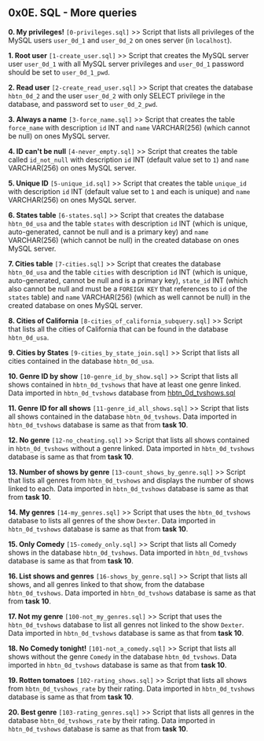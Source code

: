 ## 0x0E. SQL - More queries

**0. My privileges!** `[0-privileges.sql]` >> Script that lists all privileges of the MySQL users `user_0d_1` and `user_0d_2` on ones server (in `localhost`).

**1. Root user** `[1-create_user.sql]` >> Script that creates the MySQL server user `user_0d_1` with all MySQL server privileges and `user_0d_1` password should be set to `user_0d_1_pwd`.

**2. Read user** `[2-create_read_user.sql]` >> Script that creates the database `hbtn_0d_2` and the user `user_0d_2` with only SELECT privilege in the database, and password set to `user_0d_2_pwd`.

**3. Always a name** `[3-force_name.sql]` >> Script that creates the table `force_name` with description `id` INT and `name` VARCHAR(256) (which cannot be null) on ones MySQL server.

**4. ID can't be null** `[4-never_empty.sql]` >> Script that creates the table called `id_not_null` with description `id` INT (default value set to `1`) and `name` VARCHAR(256) on ones MySQL server.

**5. Unique ID** `[5-unique_id.sql]` >> Script that creates the table `unique_id` with description `id` INT (default value set to `1` and each is unique) and `name` VARCHAR(256) on ones MySQL server.

**6. States table** `[6-states.sql]` >> Script that creates the database `hbtn_0d_usa` and the table `states` with description `id` INT (which is unique, auto-generated, cannot be null and is a primary key) and `name` VARCHAR(256) (which cannot be null) in the created database on ones MySQL server.

**7. Cities table** `[7-cities.sql]` >> Script that creates the database `hbtn_0d_usa` and the table `cities` with description `id` INT (which is unique, auto-generated, cannot be null and is a primary key), `state_id` INT (which also cannot be null and must be a `FOREIGN KEY` that references to `id` of the `states` table) and `name` VARCHAR(256) (which as well cannot be null) in the created database on ones MySQL server.

**8. Cities of California** `[8-cities_of_california_subquery.sql]` >> Script that lists all the cities of California that can be found in the database `hbtn_0d_usa`.

**9. Cities by States** `[9-cities_by_state_join.sql]` >> Script that lists all cities contained in the database `hbtn_0d_usa`.

**10. Genre ID by show** `[10-genre_id_by_show.sql]` >> Script that lists all shows contained in `hbtn_0d_tvshows` that have at least one genre linked. Data imported in `hbtn_0d_tvshows` database from [hbtn_0d_tvshows.sql](https://s3.amazonaws.com/intranet-projects-files/holbertonschool-higher-level_programming+/274/hbtn_0d_tvshows.sql)

**11. Genre ID for all shows** `[11-genre_id_all_shows.sql]` >> Script that lists all shows contained in the database `hbtn_0d_tvshows`. Data imported in `hbtn_0d_tvshows` database is same as that from **task 10**.

**12. No genre** `[12-no_cheating.sql]` >> Script that lists all shows contained in `hbtn_0d_tvshows` without a genre linked. Data imported in `hbtn_0d_tvshows` database is same as that from **task 10**.

**13. Number of shows by genre** `[13-count_shows_by_genre.sql]` >> Script that lists all genres from `hbtn_0d_tvshows` and displays the number of shows linked to each. Data imported in `hbtn_0d_tvshows` database is same as that from **task 10**.

**14. My genres** `[14-my_genres.sql]` >> Script that uses the `hbtn_0d_tvshows` database to lists all genres of the show `Dexter`. Data imported in `hbtn_0d_tvshows` database is same as that from **task 10**.

**15. Only Comedy** `[15-comedy_only.sql]` >> Script that lists all Comedy shows in the database `hbtn_0d_tvshows`. Data imported in `hbtn_0d_tvshows` database is same as that from **task 10**.

**16. List shows and genres** `[16-shows_by_genre.sql]` >> Script that lists all shows, and all genres linked to that show, from the database `hbtn_0d_tvshows`. Data imported in `hbtn_0d_tvshows` database is same as that from **task 10**.

**17. Not my genre** `[100-not_my_genres.sql]` >> Script that uses the `hbtn_0d_tvshows` database to list all genres not linked to the show `Dexter`. Data imported in `hbtn_0d_tvshows` database is same as that from **task 10**.

**18. No Comedy tonight!** `[101-not_a_comedy.sql]` >> Script that lists all shows without the genre `Comedy` in the database `hbtn_0d_tvshows`. Data imported in `hbtn_0d_tvshows` database is same as that from **task 10**.

**19. Rotten tomatoes** `[102-rating_shows.sql]` >> Script that lists all shows from `hbtn_0d_tvshows_rate` by their rating. Data imported in `hbtn_0d_tvshows` database is same as that from **task 10**.

**20. Best genre** `[103-rating_genres.sql]` >> Script that lists all genres in the database `hbtn_0d_tvshows_rate` by their rating. Data imported in `hbtn_0d_tvshows` database is same as that from **task 10**.
